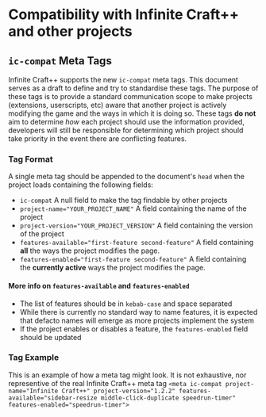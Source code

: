# Compatibility with Infinite Craft++ and other projects

## `ic-compat` Meta Tags
Infinite Craft++ supports the new `ic-compat` meta tags. This document serves as a draft to define and try to standardise these tags.
The purpose of these tags is to provide a standard communication scope to make projects (extensions, userscripts, etc) aware that another project is actively modifying the game and the ways in which it is doing so. These tags **do not** aim to determine _how_ each project should use the information provided, developers will still be responsible for determining which project should take priority in the event there are conflicting features.

### Tag Format
A single meta tag should be appended to the document's `head` when the project loads containing the following fields:
- `ic-compat` A null field to make the tag findable by other projects
- `project-name="YOUR_PROJECT_NAME"` A field containing the name of the project
- `project-version="YOUR_PROJECT_VERSION"` A field containing the version of the project
- `features-available="first-feature second-feature"` A field containing **all** the ways the project modifies the page.
- `features-enabled="first-feature second-feature"` A field containing the **currently active** ways the project modifies the page.

#### More info on `features-available` and `features-enabled`
- The list of features should be in `kebab-case` and space separated
- While there is currently no standard way to name features, it is expected that defacto names will emerge as more projects implement the system
- If the project enables or disables a feature, the `features-enabled` field should be updated

### Tag Example
This is an example of how a meta tag might look. It is not exhaustive, nor representive of the real Infinite Craft++ meta tag
`<meta ic-compat project-name="Infinite Craft++" project-version="1.2.2" features-available="sidebar-resize middle-click-duplicate speedrun-timer" features-enabled="speedrun-timer">`